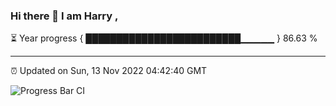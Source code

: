 ### Hi there 👋 I am Harry , 

⏳ Year progress { █████████████████████████▁▁▁▁▁ } 86.63 %

---

⏰ Updated on Sun, 13 Nov 2022 04:42:40 GMT

![Progress Bar CI](https://github.com/duykhang68/duykhang68/workflows/Progress%20Bar%20CI/badge.svg)
